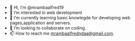 - 👋 Hi, I’m @mrambaalfred19
- 👀 I’m interested in web development
- 🌱 I’m currently learning basic knowlegde for developing web pages,application and servers.
- 💞️ I’m looking to collaborate on coding.
- 📫 How to reach me mrambaalfredndaa@gmail.com.

<!---
mrambaalfred19/mrambaalfred19 is a ✨ special ✨ repository because its `README.md` (this file) appears on your GitHub profile.
You can click the Preview link to take a look at your changes.
--->
